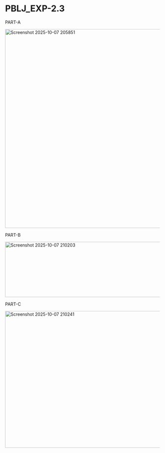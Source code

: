 # PBLJ_EXP-2.3
PART-A

<img width="831" height="647" alt="Screenshot 2025-10-07 205851" src="https://github.com/user-attachments/assets/f4b9ef30-5893-46ae-b16e-9fcf84af20d3" />

PART-B

<img width="839" height="180" alt="Screenshot 2025-10-07 210203" src="https://github.com/user-attachments/assets/90669208-e70f-4d19-80a3-1823239b18b9" />


PART-C


<img width="840" height="445" alt="Screenshot 2025-10-07 210241" src="https://github.com/user-attachments/assets/aa2df23f-5584-4c8d-b6e3-00f274bae4d4" />
